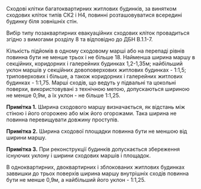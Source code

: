 Сходові клітки багатоквартирних житлових будинків, за винятком сходових кліток типів СК2 і Н4, повинні розташовуватися всередині будинку біля зовнішніх стін.

Вибір типу позаквартирних евакуаційних сходових кліток провадиться згідно з вимогами розділу 8 та відповідно до ДБН В.1.1-7.

Кількість підйомів в одному сходовому марші або на перепаді рівнів повинна бути не менше трьох і не більше 18. Найменша ширина маршу в секційних, коридорних і галерейних будинках 1,2-1,35м; найбільший уклон маршів у секційних довоповерхових житлових будинках - 1:1,5; триповерхових і більше, а також коридорних і галерейних житлових будинках - 1:1,75. Марші сходів, що ведуть у підвальні та цокольні поверхи, використовувані з технічною метою, допускаються шириною не менше 0,9м, а їх уклон - не більше 1:1,25.

**Примітка 1.** Ширина сходового маршу визначається, як відстань між стіною і його огорожею або між його огорожами. Така ширина не повинна перевищувати довжину проступів.

**Примітка 2.** Ширина сходової площадки повинна бути не меншою від ширини маршу.

**Примітка 3.** При реконструкції будинків допускається збереження існуючих уклону і ширини сходових маршів і площадок.

В одноквартирних, двоквартирних і зблокованих житлових будинках заввишки до трьох поверхів ширина маршу внутрішніх сходів повинна бути не менше 0,9м, а найбільший його уклон - 1:1,25.
